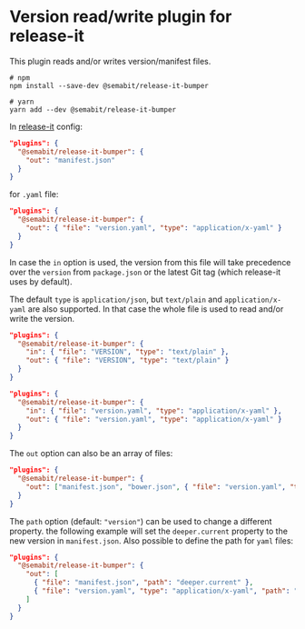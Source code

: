 # Version read/write plugin for release-it

This plugin reads and/or writes version/manifest files.

```
# npm
npm install --save-dev @semabit/release-it-bumper

# yarn
yarn add --dev @semabit/release-it-bumper
```

In [release-it](https://github.com/release-it/release-it) config:

```json
"plugins": {
  "@semabit/release-it-bumper": {
    "out": "manifest.json"
  }
}
```

for `.yaml` file:
```json
"plugins": {
  "@semabit/release-it-bumper": {
    "out": { "file": "version.yaml", "type": "application/x-yaml" }
  }
}
```

In case the `in` option is used, the version from this file will take precedence over the `version` from `package.json`
or the latest Git tag (which release-it uses by default).

The default `type` is `application/json`, but `text/plain` and `application/x-yaml` are also supported.
In that case the whole file is used to read and/or write the version.

```json
"plugins": {
  "@semabit/release-it-bumper": {
    "in": { "file": "VERSION", "type": "text/plain" },
    "out": { "file": "VERSION", "type": "text/plain" }
  }
}
```

```json
"plugins": {
  "@semabit/release-it-bumper": {
    "in": { "file": "version.yaml", "type": "application/x-yaml" },
    "out": { "file": "version.yaml", "type": "application/x-yaml" }
  }
}
```

The `out` option can also be an array of files:

```json
"plugins": {
  "@semabit/release-it-bumper": {
    "out": ["manifest.json", "bower.json", { "file": "version.yaml", "type": "application/x-yaml" }]
  }
}
```

The `path` option (default: `"version"`) can be used to change a different property. the following example will set the
`deeper.current` property to the new version in `manifest.json`. Also possible to define the path for `yaml` files:

```json
"plugins": {
  "@semabit/release-it-bumper": {
    "out": [
      { "file": "manifest.json", "path": "deeper.current" },
      { "file": "version.yaml", "type": "application/x-yaml", "path": "parameters['app.version']" }
    ]
  }
}
```
